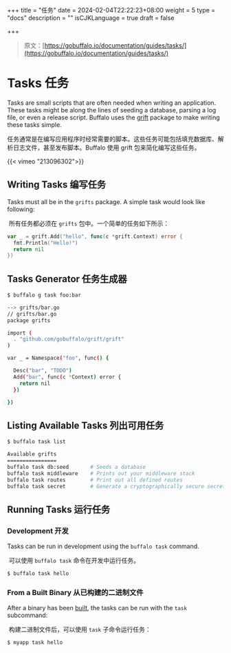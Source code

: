 +++
title = "任务"
date = 2024-02-04T22:22:23+08:00
weight = 5
type = "docs"
description = ""
isCJKLanguage = true
draft = false

+++

> 原文：[https://gobuffalo.io/documentation/guides/tasks/](https://gobuffalo.io/documentation/guides/tasks/)

# Tasks 任务 

Tasks are small scripts that are often needed when writing an application. These tasks might be along the lines of seeding a database, parsing a log file, or even a release script. Buffalo uses the [grift](https://github.com/gobuffalo/grift) package to make writing these tasks simple.

​	任务通常是在编写应用程序时经常需要的脚本。这些任务可能包括填充数据库、解析日志文件，甚至发布脚本。Buffalo 使用 grift 包来简化编写这些任务。

{{< vimeo "213096302">}}

## Writing Tasks 编写任务 

Tasks must all be in the `grifts` package. A simple task would look like following:

​	所有任务都必须在 `grifts` 包中。一个简单的任务如下所示：

```go
var _ = grift.Add("hello", func(c *grift.Context) error {
  fmt.Println("Hello!")
  return nil
})
```

## Tasks Generator 任务生成器 

```bash
$ buffalo g task foo:bar

--> grifts/bar.go
// grifts/bar.go
package grifts

import (
  . "github.com/gobuffalo/grift/grift"
)

var _ = Namespace("foo", func() {

  Desc("bar", "TODO")
  Add("bar", func(c *Context) error {
    return nil
  })

})
```

## Listing Available Tasks 列出可用任务 

```bash
$ buffalo task list

Available grifts
================
buffalo task db:seed       # Seeds a database
buffalo task middleware    # Prints out your middleware stack
buffalo task routes        # Print out all defined routes
buffalo task secret        # Generate a cryptographically secure secret key
```

## Running Tasks 运行任务 

### Development 开发 

Tasks can be run in development using the `buffalo task` command.

​	可以使用 `buffalo task` 命令在开发中运行任务。

```bash
$ buffalo task hello
```

### From a Built Binary 从已构建的二进制文件 

After a binary has been [built](https://gobuffalo.io/documentation/deploy/packing), the tasks can be run with the `task` subcommand:

​	构建二进制文件后，可以使用 `task` 子命令运行任务：

```bash
$ myapp task hello
```